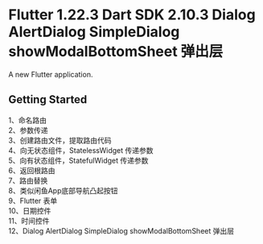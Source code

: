 # Flutter 1.22.3 Dart SDK 2.10.3 Dialog AlertDialog SimpleDialog showModalBottomSheet 弹出层

A new Flutter application.

## Getting Started

1、命名路由<br>
2、参数传递<br>
3、创建路由文件，提取路由代码<br>
4、向无状态组件，StatelessWidget 传递参数<br>
5、向有状态组件，StatefulWidget 传递参数<br>
6、返回根路由<br>
7、路由替换<br>
8、类似闲鱼App底部导航凸起按钮<br>
9、Flutter 表单<br>
10、日期控件<br>
11、时间控件<br>
12、Dialog AlertDialog SimpleDialog showModalBottomSheet 弹出层<br>